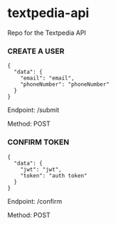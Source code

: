# textpedia-api
Repo for the Textpedia API

### CREATE A USER

```
{
  "data": {
    "email": "email",
    "phoneNumber": "phoneNumber"
  }
}
```

Endpoint: /submit

Method: POST

### CONFIRM TOKEN

```
{
  "data": {
    "jwt": "jwt",
    "token": "auth token"
  }
}
```

Endpoint: /confirm

Method: POST